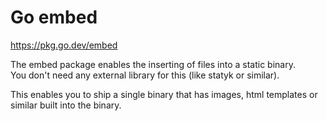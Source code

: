 # Go embed

https://pkg.go.dev/embed

The embed package enables the inserting of files into a static binary.  
You don't need any external library for this (like statyk or similar).

This enables you to ship a single binary that has images, html templates or similar built into the binary.

